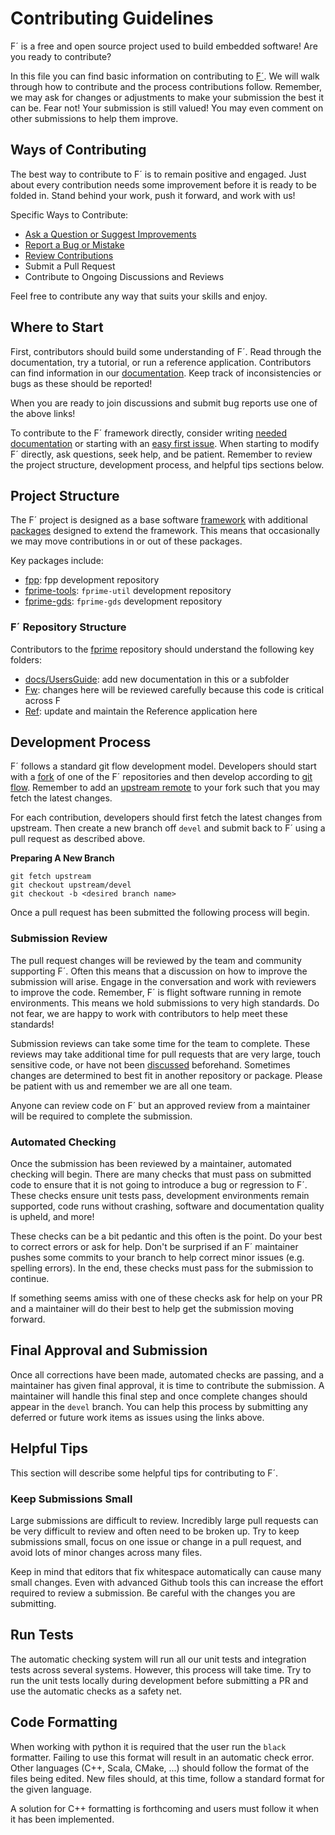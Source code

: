 # Contributing Guidelines

F´ is a free and open source project used to build embedded software!  Are you ready to contribute?

In this file you can find basic information on contributing to [F´](https://github.com/nasa/fprime). We will walk through how to contribute and the process contributions follow. Remember, we may ask for changes or adjustments to make your submission the best it can be. Fear not! Your submission is still valued! You may even comment on other submissions to help them improve.

## Ways of Contributing

The best way to contribute to F´ is to remain positive and engaged. Just about every contribution needs some improvement before it is ready to be folded in. Stand behind your work, push it forward, and work with us!

Specific Ways to Contribute:
- [Ask a Question or Suggest Improvements](https://github.com/nasa/fprime/discussions/new)
- [Report a Bug or Mistake](https://github.com/nasa/fprime/issues/new/choose)
- [Review Contributions](https://github.com/nasa/fprime/pulls)
- Submit a Pull Request
- Contribute to Ongoing Discussions and Reviews

Feel free to contribute any way that suits your skills and enjoy.

## Where to Start

First, contributors should build some understanding of F´. Read through the documentation, try a tutorial, or run a reference application. Contributors can find information in our [documentation](https://nasa.github.io/fprime/). Keep track of inconsistencies or bugs as these should be reported!

When you are ready to join discussions and submit bug reports use one of the above links!

To contribute to the F´ framework directly, consider writing [needed documentation](https://github.com/nasa/fprime/issues?q=is%3Aissue+is%3Aopen+label%3ADocumentation) or starting with an [easy first issue](https://github.com/nasa/fprime/issues?q=is%3Aissue+is%3Aopen+label%3A%22Easy+First+Issue%22). When starting to modify F´ directly, ask questions, seek help, and be patient. Remember to review the project structure, development process, and helpful tips sections below.

## Project Structure

The F´ project is designed as a base software [framework](https://github.com/nasa/fprime) with additional [packages](https://github.com/fprime-community) designed to extend the framework. This means that occasionally we may move contributions in or out of these packages.

Key packages include:

- [fpp](https://github.com/fprime-community/fpp): fpp development repository
- [fprime-tools](https://github.com/fprime-community/fprime-tools): `fprime-util` development repository
- [fprime-gds](https://github.com/fprime-community/fprime-gds): `fprime-gds` development repository


### F´ Repository Structure

Contributors to the [fprime](https://github.com/nasa/fprime) repository should understand the following key folders:

- [docs/UsersGuide](https://github.com/nasa/fprime/tree/devel/docs/UsersGuide): add new documentation in this or a subfolder
- [Fw](https://github.com/nasa/fprime/tree/devel/Fw): changes here will be reviewed carefully because this code is critical across F
- [Ref](https://github.com/nasa/fprime/tree/devel/Ref): update and maintain the Reference application here

## Development Process

F´ follows a standard git flow development model. Developers should start with a [fork](https://docs.github.com/en/get-started/quickstart/fork-a-repo) of one of the F´ repositories and then develop according to [git flow](https://docs.github.com/en/get-started/quickstart/github-flow). Remember to add an [upstream remote](https://docs.github.com/en/pull-requests/collaborating-with-pull-requests/working-with-forks/configuring-a-remote-for-a-fork) to your fork such that you may fetch the latest changes.

For each contribution, developers should first fetch the latest changes from upstream. Then create a new branch off `devel` and submit back to F´ using a pull request as described above.

**Preparing A New Branch**
```
git fetch upstream
git checkout upstream/devel
git checkout -b <desired branch name>
```

Once a pull request has been submitted the following process will begin.

### Submission Review

The pull request changes will be reviewed by the team and community supporting F´. Often this means that a discussion on how to improve the submission will arise. Engage in the conversation and work with reviewers to improve the code. Remember, F´ is flight software running in remote environments. This means we hold submissions to very high standards.  Do not fear, we are happy to work with contributors to help meet these standards!

Submission reviews can take some time for the team to complete. These reviews may take additional time for pull requests that are very large, touch sensitive code, or have not been [discussed](https://github.com/nasa/fprime/discussions) beforehand. Sometimes changes are determined to best fit in another repository or package. Please be patient with us and remember we are all one team.

Anyone can review code on F´ but an approved review from a maintainer will be required to complete the submission.

### Automated Checking

Once the submission has been reviewed by a maintainer, automated checking will begin. There are many checks that must pass on submitted code to ensure that it is not going to introduce a bug or regression to F´. These checks ensure unit tests pass, development environments remain supported, code runs without crashing, software and documentation quality is upheld, and more!

These checks can be a bit pedantic and this often is the point. Do your best to correct errors or ask for help. Don't be surprised if an F´ maintainer pushes some commits to your branch to help correct minor issues (e.g. spelling errors). In the end, these checks must pass for the submission to continue.

If something seems amiss with one of these checks ask for help on your PR and a maintainer will do their best to help get the submission moving forward.

## Final Approval and Submission

Once all corrections have been made, automated checks are passing, and a maintainer has given final approval, it is time to contribute the submission. A maintainer will handle this final step and once complete changes should appear in the `devel` branch. You can help this process by submitting any deferred or future work items as issues using the links above.

## Helpful Tips

This section will describe some helpful tips for contributing to F´.

### Keep Submissions Small

Large submissions are difficult to review. Incredibly large pull requests can be very difficult to review and often need to be broken up. Try to keep submissions small, focus on one issue or change in a pull request, and avoid lots of minor changes across many files.

Keep in mind that editors that fix whitespace automatically can cause many small changes. Even with advanced Github tools this can increase the effort required to review a submission. Be careful with the changes you are submitting.

## Run Tests

The automatic checking system will run all our unit tests and integration tests across several systems. However, this process will take time. Try to run the unit tests locally during development before submitting a PR and use the automatic checks as a safety net.

## Code Formatting

When working with python it is required that the user run the `black` formatter. Failing to use this format will result in an automatic check error. Other languages (C++, Scala, CMake, ...) should follow the format of the files being edited. New files should, at this time, follow a standard format for the given language.

A solution for C++ formatting is forthcoming and users must follow it when it has been implemented.
